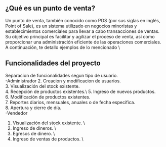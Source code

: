 ## ¿Qué es un punto de venta?

Un punto de venta, también conocido como POS (por sus siglas en inglés, Point of Sale), es un sistema utilizado en negocios minoristas y establecimientos comerciales para llevar a cabo transacciones de ventas. Su objetivo principal es facilitar y agilizar el proceso de venta, así como proporcionar una administración eficiente de las operaciones comerciales. A continuación, te detallo ejemplos de lo mencionado \

## Funcionalidades del proyecto

Separacion de funcionalidades segun tipo de usuario. \
-Administrador 2. Creacion y modificacion de usuarios. \
3. Visualización del stock existente. \
4. Recepción de productos existentes.\ 5. Ingreso de nuevos productos. \
6. Modificación de productos existentes. \
7. Reportes diarios, mensuales, anuales o de fecha específica. \
8. Apertura y cierre de día. \
-Vendedor

1. Visualización del stock existente. \
2. Ingreso de dineros. \
3. Egresos de dinero. \
4. Ingreso de ventas de productos. \

